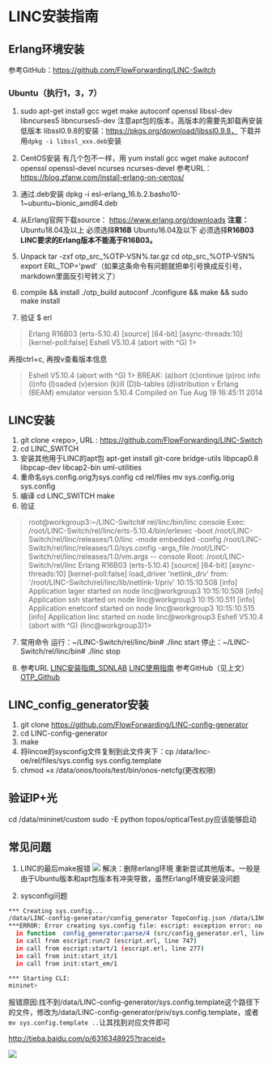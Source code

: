 # LINC安装指南

## Erlang环境安装
参考GitHub：https://github.com/FlowForwarding/LINC-Switch

### Ubuntu（执行1，3，7）
1. sudo apt-get install gcc wget make autoconf openssl libssl-dev libncurses5 libncurses5-dev
注意apt包的版本，高版本的需要先卸载再安装低版本
libssl0.9.8的安装：https://pkgs.org/download/libssl0.9.8， 下载并用`dpkg -i libssl_xxx.deb`安装

2. CentOS安装 有几个包不一样，用
yum install gcc wget make autoconf openssl openssl-devel ncurses ncurses-devel
参考URL：https://blog.zfanw.com/install-erlang-on-centos/

3. 通过.deb安装
dpkg -i esl-erlang_16.b.2.basho10-1~ubuntu~bionic_amd64.deb

2. 从Erlang官网下载source：
https://www.erlang.org/downloads
**注意：**
Ubuntu18.04及以上 必须选择**R16B**
Ubuntu16.04及以下 必须选择**R16B03**
**LINC要求的Erlang版本不能高于R16B03。**

4. Unpack
tar -zxf otp_src_%OTP-VSN%.tar.gz
cd otp_src_%OTP-VSN%
export ERL_TOP='pwd'（如果这条命令有问题就把单引号换成反引号，markdown里面反引号转义了）

5. compile && install
./otp_build autoconf
./configure && make && sudo make install

6. 验证
$ erl
> Erlang R16B03 (erts-5.10.4) [source] [64-bit] [async-threads:10] [kernel-poll:false]
Eshell V5.10.4  (abort with ^G)
1> 

再按ctrl+c, 再按v查看版本信息
> Eshell V5.10.4  (abort with ^G)
1> 
BREAK: (a)bort (c)ontinue (p)roc info (i)nfo (l)oaded
(v)ersion (k)ill (D)b-tables (d)istribution
v
Erlang (BEAM) emulator version 5.10.4
Compiled on Tue Aug 19 16:45:11 2014

## LINC安装
1. git clone \<repo>,
URL : https://github.com/FlowForwarding/LINC-Switch
2. cd LINC_SWITCH
3. 安装其他用于LINC的apt包
apt-get install git-core bridge-utils libpcap0.8 libpcap-dev libcap2-bin uml-utilities
4. 重命名sys.config.orig为sys.config
cd rel/files
mv sys.config.orig sys.config
5. 编译
cd LINC_SWITCH
make
6. 验证
> root@workgroup3:~/LINC-Switch# rel/linc/bin/linc console
Exec: /root/LINC-Switch/rel/linc/erts-5.10.4/bin/erlexec -boot /root/LINC-Switch/rel/linc/releases/1.0/linc -mode embedded -config /root/LINC-Switch/rel/linc/releases/1.0/sys.config -args_file /root/LINC-Switch/rel/linc/releases/1.0/vm.args -- console
Root: /root/LINC-Switch/rel/linc
Erlang R16B03 (erts-5.10.4) [source] [64-bit] [async-threads:10] [kernel-poll:false]
load_driver 'netlink_drv' from: '/root/LINC-Switch/rel/linc/lib/netlink-1/priv'
10:15:10.508 [info] Application lager started on node linc@workgroup3
10:15:10.508 [info] Application ssh started on node linc@workgroup3
10:15:10.511 [info] Application enetconf started on node linc@workgroup3
10:15:10.515 [info] Application linc started on node linc@workgroup3
Eshell V5.10.4  (abort with ^G)
(linc@workgroup3)1> 

7. 常用命令
运行：~/LINC-Switch/rel/linc/bin# ./linc start
停止：~/LINC-Switch/rel/linc/bin# ./linc stop

8. 参考URL
[LINC安装指南_SDNLAB](https://www.sdnlab.com/13326.html)
[LINC使用指南](https://www.sdnlab.com/13375.html)
参考GitHub（见上文）
[OTP_Github](https://github.com/erlang/otp/blob/maint/HOWTO/INSTALL.md)

## LINC_config_generator安装
1. git clone https://github.com/FlowForwarding/LINC-config-generator
2. cd LINC-config-generator
3. make
4. 将lincoe的sysconfig文件复制到此文件夹下：cp /data/linc-oe/rel/files/sys.config sys.config.template
5. chmod +x /data/onos/tools/test/bin/onos-netcfg(更改权限)

## 验证IP+光
cd /data/mininet/custom
sudo -E python topos/opticalTest.py应该能够启动

## 常见问题
1. LINC的最后make报错
![](_v_images/20191016110247647_26854.png)
解决：删除erlang环境 重新尝试其他版本。一般是由于Ubuntu版本和apt包版本有冲突导致，虽然Erlang环境安装没问题

2. sysconfig问题
```bash
*** Creating sys.config...
/data/LINC-config-generator/config_generator TopoConfig.json /data/LINC-config-generator/sys.config.template 127.0.0.1 6653
***ERROR: Error creating sys.config file: escript: exception error: no match of right hand side value {error,enoent}
  in function  config_generator:parse/4 (src/config_generator.erl, line 46)
  in call from escript:run/2 (escript.erl, line 747)
  in call from escript:start/1 (escript.erl, line 277)
  in call from init:start_it/1 
  in call from init:start_em/1 

*** Starting CLI:
mininet> 
```

报错原因:找不到/data/LINC-config-generator/sys.config.template这个路径下的文件，修改为/data/LINC-config-generator/priv/sys.config.template，或者    `mv sys.config.template ..`让其找到对应文件即可



http://tieba.baidu.com/p/6316348925?traceid=

![](_v_images/20191104151758077_24013.png)